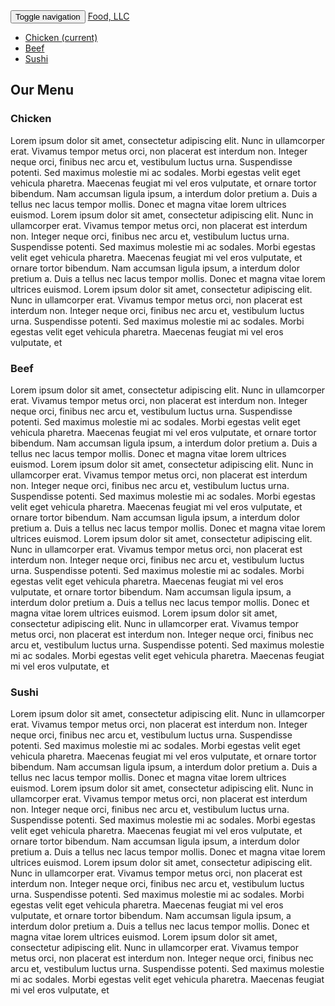 <!doctype html>
<html lang="en">
  <head>
    <meta charset="utf-8">
    <meta http-equiv="X-UA-Compatible" content="IE=edge">
    <meta name="viewport" content="width=device-width, initial-scale=1">
          <title>Boostrap Starter Page</title>
    <link rel="stylesheet" href="css/bootstrap.min.css">
    <link rel="stylesheet" href="styles.css">
  </head>
<body>
    <nav class="navbar navbar-default navbar-fixed-top">
    <div class="container-fluid">
      <!-- Brand and toggle get grouped for better mobile display -->
      <div class="navbar-header">
        <button type="button" class="navbar-toggle collapsed" data-toggle="collapse" data-target="#navbar-menu" aria-expanded="false">
        <span class="sr-only">Toggle navigation</span>
        <span class="icon-bar"></span>
        <span class="icon-bar"></span>
        <span class="icon-bar"></span>
      </button>
      <a class="navbar-brand" href="#">Food, LLC</a>
      </div>
        <div class="collapse navbar-collapse" id="navbar-menu">
        <ul class="nav navbar-nav visible-xs">
          <li><a href="#chicken" class="text-center">Chicken <span class="sr-only">(current)</span></a></li>
          <li><a href="#beef" class="text-center">Beef</a></li>
          <li><a href="#sushi" class="text-center">Sushi</a></li>
        </ul>
      </div><!-- /.navbar-collapse -->
    </div><!-- /.container-fluid -->
  </nav>
    <h2 class="text-center">Our Menu</h2>

  <div class="container-fluid">
    <div class="row">
      <div class="col-xs-12">
        <div class="section">
          <h3 class="text-center" id="chicken">Chicken</h3>
          Lorem ipsum dolor sit amet, consectetur adipiscing elit. Nunc in ullamcorper erat. Vivamus tempor metus orci, non placerat est interdum non. Integer neque orci, finibus nec arcu et, vestibulum luctus urna. Suspendisse potenti. Sed maximus molestie mi ac sodales. Morbi egestas velit eget vehicula pharetra. Maecenas feugiat mi vel eros vulputate, et ornare tortor bibendum. Nam accumsan ligula ipsum, a interdum dolor pretium a. Duis a tellus nec lacus tempor mollis. Donec et magna vitae lorem ultrices euismod.
          Lorem ipsum dolor sit amet, consectetur adipiscing elit. Nunc in ullamcorper erat. Vivamus tempor metus orci, non placerat est interdum non. Integer neque orci, finibus nec arcu et, vestibulum luctus urna. Suspendisse potenti. Sed maximus molestie mi ac sodales. Morbi egestas velit eget vehicula pharetra. Maecenas feugiat mi vel eros vulputate, et ornare tortor bibendum. Nam accumsan ligula ipsum, a interdum dolor pretium a. Duis a tellus nec lacus tempor mollis. Donec et magna vitae lorem ultrices euismod.
          Lorem ipsum dolor sit amet, consectetur adipiscing elit. Nunc in ullamcorper erat. Vivamus tempor metus orci, non placerat est interdum non. Integer neque orci, finibus nec arcu et, vestibulum luctus urna. Suspendisse potenti. Sed maximus molestie mi ac sodales. Morbi egestas velit eget vehicula pharetra. Maecenas feugiat mi vel eros vulputate, et 
        </div>
      </div>
      <div class="col-xs-12">
        <div class="section">
          <h3 class="text-center" id="beef">Beef</h3>
          Lorem ipsum dolor sit amet, consectetur adipiscing elit. Nunc in ullamcorper erat. Vivamus tempor metus orci, non placerat est interdum non. Integer neque orci, finibus nec arcu et, vestibulum luctus urna. Suspendisse potenti. Sed maximus molestie mi ac sodales. Morbi egestas velit eget vehicula pharetra. Maecenas feugiat mi vel eros vulputate, et ornare tortor bibendum. Nam accumsan ligula ipsum, a interdum dolor pretium a. Duis a tellus nec lacus tempor mollis. Donec et magna vitae lorem ultrices euismod.
          Lorem ipsum dolor sit amet, consectetur adipiscing elit. Nunc in ullamcorper erat. Vivamus tempor metus orci, non placerat est interdum non. Integer neque orci, finibus nec arcu et, vestibulum luctus urna. Suspendisse potenti. Sed maximus molestie mi ac sodales. Morbi egestas velit eget vehicula pharetra. Maecenas feugiat mi vel eros vulputate, et ornare tortor bibendum. Nam accumsan ligula ipsum, a interdum dolor pretium a. Duis a tellus nec lacus tempor mollis. Donec et magna vitae lorem ultrices euismod.
          Lorem ipsum dolor sit amet, consectetur adipiscing elit. Nunc in ullamcorper erat. Vivamus tempor metus orci, non placerat est interdum non. Integer neque orci, finibus nec arcu et, vestibulum luctus urna. Suspendisse potenti. Sed maximus molestie mi ac sodales. Morbi egestas velit eget vehicula pharetra. Maecenas feugiat mi vel eros vulputate, et ornare tortor bibendum. Nam accumsan ligula ipsum, a interdum dolor pretium a. Duis a tellus nec lacus tempor mollis. Donec et magna vitae lorem ultrices euismod.
          Lorem ipsum dolor sit amet, consectetur adipiscing elit. Nunc in ullamcorper erat. Vivamus tempor metus orci, non placerat est interdum non. Integer neque orci, finibus nec arcu et, vestibulum luctus urna. Suspendisse potenti. Sed maximus molestie mi ac sodales. Morbi egestas velit eget vehicula pharetra. Maecenas feugiat mi vel eros vulputate, et 
        </div>
      </div>
      <div class="col-xs-12">
        <div class="section">
          <h3 class="text-center" id="sushi">Sushi</h3>
          Lorem ipsum dolor sit amet, consectetur adipiscing elit. Nunc in ullamcorper erat. Vivamus tempor metus orci, non placerat est interdum non. Integer neque orci, finibus nec arcu et, vestibulum luctus urna. Suspendisse potenti. Sed maximus molestie mi ac sodales. Morbi egestas velit eget vehicula pharetra. Maecenas feugiat mi vel eros vulputate, et ornare tortor bibendum. Nam accumsan ligula ipsum, a interdum dolor pretium a. Duis a tellus nec lacus tempor mollis. Donec et magna vitae lorem ultrices euismod.
          Lorem ipsum dolor sit amet, consectetur adipiscing elit. Nunc in ullamcorper erat. Vivamus tempor metus orci, non placerat est interdum non. Integer neque orci, finibus nec arcu et, vestibulum luctus urna. Suspendisse potenti. Sed maximus molestie mi ac sodales. Morbi egestas velit eget vehicula pharetra. Maecenas feugiat mi vel eros vulputate, et ornare tortor bibendum. Nam accumsan ligula ipsum, a interdum dolor pretium a. Duis a tellus nec lacus tempor mollis. Donec et magna vitae lorem ultrices euismod.
          Lorem ipsum dolor sit amet, consectetur adipiscing elit. Nunc in ullamcorper erat. Vivamus tempor metus orci, non placerat est interdum non. Integer neque orci, finibus nec arcu et, vestibulum luctus urna. Suspendisse potenti. Sed maximus molestie mi ac sodales. Morbi egestas velit eget vehicula pharetra. Maecenas feugiat mi vel eros vulputate, et ornare tortor bibendum. Nam accumsan ligula ipsum, a interdum dolor pretium a. Duis a tellus nec lacus tempor mollis. Donec et magna vitae lorem ultrices euismod.
          Lorem ipsum dolor sit amet, consectetur adipiscing elit. Nunc in ullamcorper erat. Vivamus tempor metus orci, non placerat est interdum non. Integer neque orci, finibus nec arcu et, vestibulum luctus urna. Suspendisse potenti. Sed maximus molestie mi ac sodales. Morbi egestas velit eget vehicula pharetra. Maecenas feugiat mi vel eros vulputate, et 
        </div>
      </div>
         </div>
  </div>

  <!-- jQuery (Bootstrap JS plugins depend on it) -->
  <script src="js/jquery-1.11.3.min.js"></script>
  <script src="js/bootstrap.min.js"></script>
  <script src="js/script.js"></script>
</body>
</html>

